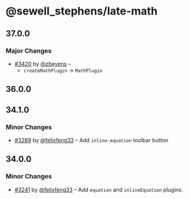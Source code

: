 # @sewell_stephens/late-math

## 37.0.0

### Major Changes

- [#3420](https://github.com/sewellstephens/late/pull/3420) by [@zbeyens](https://github.com/zbeyens) –
  - `createMathPlugin` -> `MathPlugin`

## 36.0.0

## 34.1.0

### Minor Changes

- [#3289](https://github.com/sewellstephens/late/pull/3289) by [@felixfeng33](https://github.com/felixfeng33) – Add `inline-equation` toolbar button

## 34.0.0

### Minor Changes

- [#3241](https://github.com/sewellstephens/late/pull/3241) by [@felixfeng33](https://github.com/felixfeng33) – Add `equation` and `inlineEquation` plugins.
